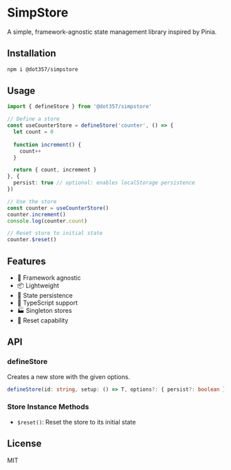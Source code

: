# SimpStore

A simple, framework-agnostic state management library inspired by Pinia.

## Installation

```bash
npm i @dot357/simpstore
```

## Usage

```typescript
import { defineStore } from '@dot357/simpstore'

// Define a store
const useCounterStore = defineStore('counter', () => {
  let count = 0
  
  function increment() {
    count++
  }

  return { count, increment }
}, {
  persist: true // optional: enables localStorage persistence
})

// Use the store
const counter = useCounterStore()
counter.increment()
console.log(counter.count)

// Reset store to initial state
counter.$reset()
```

## Features

- 🎯 Framework agnostic
- 📦 Lightweight
- 🔄 State persistence
- 💪 TypeScript support
- 🏭 Singleton stores
- 🔄 Reset capability

## API

### defineStore

Creates a new store with the given options.

```typescript
defineStore(id: string, setup: () => T, options?: { persist?: boolean }): () => Store
```

### Store Instance Methods

- `$reset()`: Reset the store to its initial state

## License

MIT